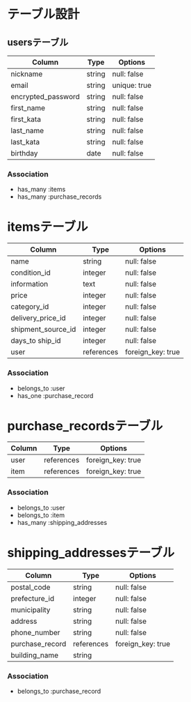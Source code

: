 # テーブル設計

## usersテーブル

| Column             | Type      | Options      |
| ------------------ | --------- | ------------ |
| nickname           | string    | null: false  |
| email              | string    | unique: true |
| encrypted_password | string    | null: false  |
| first_name         | string    | null: false  |
| first_kata         | string    | null: false  |
| last_name          | string    | null: false  |
| last_kata          | string    | null: false  |
| birthday           | date      | null: false  |

### Association

- has_many :items
- has_many :purchase_records

# itemsテーブル

| Column             | Type       | Options           |
| ------------------ | ---------- | ----------------- |
| name               | string     | null: false       |
| condition_id       | integer    | null: false       |
| information        | text       | null: false       |
| price              | integer    | null: false       |
| category_id        | integer    | null: false       |
| delivery_price_id  | integer    | null: false       |
| shipment_source_id | integer    | null: false       |
| days_to ship_id    | integer    | null: false       |
| user               | references | foreign_key: true |


### Association

- belongs_to :user
- has_one    :purchase_record

# purchase_recordsテーブル

| Column     | Type       | Options           |
| ---------- | ---------- | ----------------- |
| user       | references | foreign_key: true |
| item       | references | foreign_key: true |

### Association

- belongs_to :user
- belongs_to :item
- has_many   :shipping_addresses

# shipping_addressesテーブル


| Column              | Type       | Options           |
| ------------------- | ---------- | ----------------- |
| postal_code         | string     | null: false       |
| prefecture_id       | integer    | null: false       |
| municipality        | string     | null: false       |
| address             | string     | null: false       |
| phone_number        | string     | null: false       |
| purchase_record     | references | foreign_key: true |
| building_name       | string     |                   |

### Association

- belongs_to :purchase_record